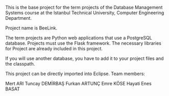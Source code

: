 This is the base project for the term projects of the Database Management Systems course at the Istanbul Technical University, Computer Engineering Department.

Project name is BeeLink.

The term projects are Python web applications that use a PostgreSQL database. Projects must use the Flask framework. The necessary libraries for Project are already included in this project.

If you will use another database, you have to add it to your project files and the classpath.

This project can be directly imported into Eclipse.
Team members:

Mert ARI
Tuncay DEMİRBAŞ
Furkan ARTUNÇ
Emre KÖSE
Hayati Enes BASAT
